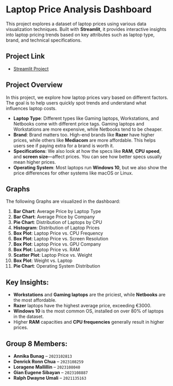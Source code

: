 # Laptop Price Analysis Dashboard

This project explores a dataset of laptop prices using various data visualization techniques. Built with **Streamlit**, it provides interactive insights into laptop pricing trends based on key attributes such as laptop type, brand, and technical specifications.

## Project Link
- [Streamlit Project](https://css145-group8-activity3.streamlit.app/?fbclid=IwZXh0bgNhZW0CMTEAAR3vYPEbuK4SiEtp8s3dUGlpNFAD0NRoYtbdx1D9d-Qhw00vF0L5751gUBU_aem_bSB7W0tCR75RzyWYgjNSlQ)
  
## Project Overview
In this project, we explore how laptop prices vary based on different factors. The goal is to help users quickly spot trends and understand what influences laptop costs. 

- **Laptop Type**: Different types like Gaming laptops, Workstations, and Netbooks come with different price tags. Gaming laptops and Workstations are more expensive, while Netbooks tend to be cheaper.
- **Brand**: Brand matters too. High-end brands like **Razer** have higher prices, while others like **Mediacom** are more affordable. This helps users see if paying extra for a brand is worth it.
- **Specifications**: We also look at how the specs like **RAM**, **CPU speed**, and **screen size**—affect prices. You can see how better specs usually mean higher prices.
- **Operating System**: Most laptops run **Windows 10**, but we also show the price differences for other systems like macOS or Linux.



## Graphs
The following Graphs are visualized in the dashboard:
1. **Bar Chart**: Average Price by Laptop Type
2. **Bar Chart**: Average Price by Company
3. **Pie Chart**: Distribution of Laptops by CPU 
4. **Histogram**: Distribution of Laptop Prices
5. **Box Plot**: Laptop Price vs. CPU Frequency
6. **Box Plot**: Laptop Price vs. Screen Resolution
7. **Box Plot**: Laptop Price vs. GPU Company
8. **Box Plot**: Laptop Price vs. RAM 
9. **Scatter Plot**: Laptop Price vs. Weight 
10. **Box Plot**: Weight vs. Laptop
11. **Pie Chart**: Operating System Distribution

## Key Insights:
- **Workstations** and **Gaming laptops** are the priciest, while **Netbooks** are the most affordable.
- **Razer** laptops have the highest average price, exceeding €3000.
- **Windows 10** is the most common OS, installed on over 80% of laptops in the dataset.
- Higher **RAM** capacities and **CPU frequencies** generally result in higher prices.

## Group 8 Members:
- **Annika Bunag** – `2023102813`
- **Denrick Ronn Chua** – `2023108259`
- **Loragene Mallillin** – `2023108040`
- **Gian Eugene Sibayan** – `2023108887`
- **Ralph Dwayne Umali** – `2021135163`
